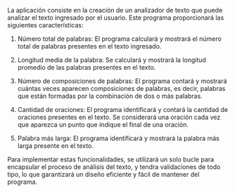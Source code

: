 
La aplicación consiste en la creación de un analizador de texto que puede analizar el texto ingresado por el usuario. Este programa proporcionará las siguientes características:

  1. Número total de palabras: El programa calculará y mostrará el número total de palabras presentes en el texto ingresado.
  
  2. Longitud media de la palabra: Se calculará y mostrará la longitud promedio de las palabras presentes en el texto.
  
  3. Número de composiciones de palabras: El programa contará y mostrará cuántas veces aparecen composiciones de palabras, es decir, palabras que están formadas por la combinación de dos o 
  más palabras.
  
  4. Cantidad de oraciones: El programa identificará y contará la cantidad de oraciones presentes en el texto. Se considerará una oración cada vez que aparezca un punto que indique el 
  final de una oración.
  
  5. Palabra más larga: El programa identificará y mostrará la palabra más larga presente en el texto.

Para implementar estas funcionalidades, se utilizará un solo bucle para encapsular el proceso de análisis del texto, y tendra validaciones de todo tipo, lo que garantizará un diseño eficiente y fácil de mantener del programa.
